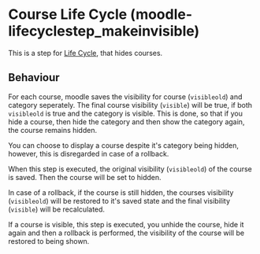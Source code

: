 # Course Life Cycle (moodle-lifecyclestep_makeinvisible)

This is a step for [Life Cycle](https://github.com/learnweb/moodle-tool_lifecycle), that hides courses.

## Behaviour

For each course, moodle saves the visibility for course (```visibleold```) and category seperately.
The final course visibility (```visible```) will be true, if both ```visibleold``` is true and the category is visible. 
This is done, so that if you hide a course, then hide the category and then show the category again, the course remains hidden.

You can choose to display a course despite it's category being hidden, however, this is disregarded in case of a rollback.

When this step is executed, the original visibility (```visibleold```) of the course is saved.
Then the course will be set to hidden.

In case of a rollback, if the course is still hidden, the courses visibility (```visibleold```) will be restored to it's saved state
and the final visibility (```visible```) will be recalculated.

If a course is visible, this step is executed, you unhide the course, hide it again and then a rollback is performed, 
the visibility of the course will be restored to being shown. 